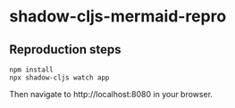 # shadow-cljs-mermaid-repro

## Reproduction steps

``` shell
npm install
npx shadow-cljs watch app
```

Then navigate to http://localhost:8080 in your browser.
